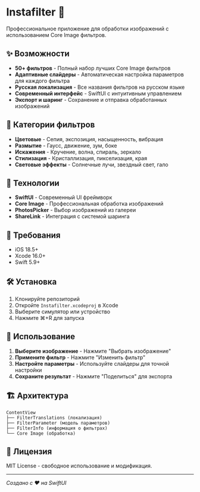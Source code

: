 # Instafilter 📸

Профессиональное приложение для обработки изображений с использованием Core Image фильтров.

## ✨ Возможности

- **50+ фильтров** - Полный набор лучших Core Image фильтров
- **Адаптивные слайдеры** - Автоматическая настройка параметров для каждого фильтра
- **Русская локализация** - Все названия фильтров на русском языке
- **Современный интерфейс** - SwiftUI с интуитивным управлением
- **Экспорт и шаринг** - Сохранение и отправка обработанных изображений

## 🎨 Категории фильтров

- **Цветовые** - Сепия, экспозиция, насыщенность, вибрация
- **Размытие** - Гаусс, движение, зум, боке
- **Искажения** - Кручение, волна, спираль, зеркало
- **Стилизация** - Кристаллизация, пикселизация, края
- **Световые эффекты** - Солнечные лучи, звездный свет, гало

## 🚀 Технологии

- **SwiftUI** - Современный UI фреймворк
- **Core Image** - Профессиональная обработка изображений
- **PhotosPicker** - Выбор изображений из галереи
- **ShareLink** - Интеграция с системой шаринга

## 📱 Требования

- iOS 18.5+
- Xcode 16.0+
- Swift 5.9+

## 🛠 Установка

1. Клонируйте репозиторий
2. Откройте `Instafilter.xcodeproj` в Xcode
3. Выберите симулятор или устройство
4. Нажмите ⌘+R для запуска

## 📖 Использование

1. **Выберите изображение** - Нажмите "Выбрать изображение"
2. **Примените фильтр** - Нажмите "Изменить фильтр"
3. **Настройте параметры** - Используйте слайдеры для точной настройки
4. **Сохраните результат** - Нажмите "Поделиться" для экспорта

## 🏗 Архитектура

```
ContentView
├── FilterTranslations (локализация)
├── FilterParameter (модель параметров)
├── FilterInfo (информация о фильтрах)
└── Core Image (обработка)
```

## 📄 Лицензия

MIT License - свободное использование и модификация.

---

*Создано с ❤️ на SwiftUI*